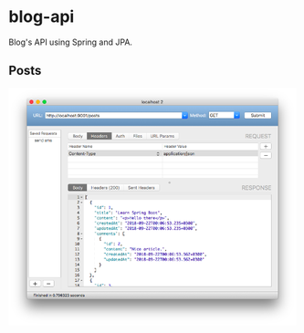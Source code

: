 # blog-api

Blog's API using Spring and JPA.

## Posts
![Posts](https://raw.githubusercontent.com/sarbull/blog-api/master/media/posts.png)
